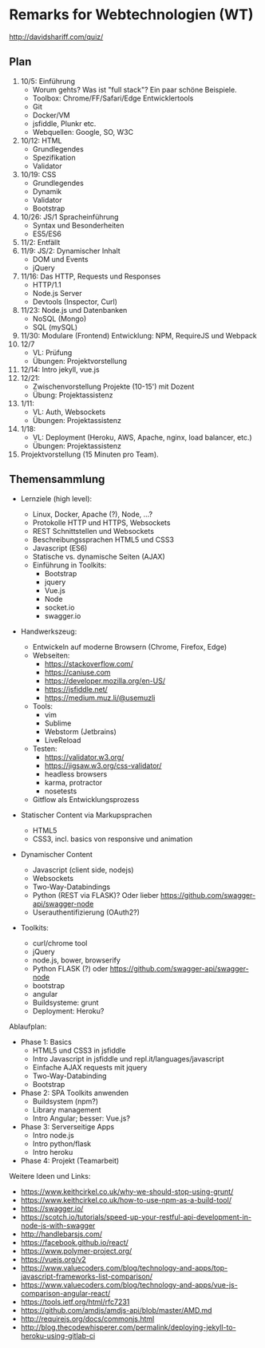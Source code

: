# Remarks for Webtechnologien (WT)

http://davidshariff.com/quiz/

## Plan
1. 10/5: Einführung
	- Worum gehts? Was ist "full stack"? Ein paar schöne Beispiele.
	- Toolbox: Chrome/FF/Safari/Edge Entwicklertools
	- Git
	- Docker/VM
	- jsfiddle, Plunkr etc.
	- Webquellen: Google, SO, W3C
2. 10/12: HTML
	- Grundlegendes
	- Spezifikation
	- Validator
3. 10/19: CSS
	- Grundlegendes
	- Dynamik
	- Validator
	- Bootstrap
4. 10/26: JS/1 Spracheinführung
	- Syntax und Besonderheiten
	- ES5/ES6
5. 11/2: Entfällt
6. 11/9: JS/2: Dynamischer Inhalt
	- DOM und Events
	- jQuery
6. 11/16: Das HTTP, Requests und Responses
	- HTTP/1.1
	- Node.js Server
	- Devtools (Inspector, Curl)
7. 11/23: Node.js und Datenbanken
	- NoSQL (Mongo)
	- SQL (mySQL)
8. 11/30: Modulare (Frontend) Entwicklung: NPM, RequireJS und Webpack
9. 12/7
	- VL: Prüfung 
	- Übungen: Projektvorstellung
11. 12/14: Intro jekyll, vue.js
12. 12/21:
	- Zwischenvorstellung Projekte (10-15') mit Dozent
	- Übung: Projektassistenz
13. 1/11:
	- VL: Auth, Websockets
	- Übungen: Projektassistenz
14. 1/18:
	- VL: Deployment (Heroku, AWS, Apache, nginx, load balancer, etc.)
	- Übungen: Projektassistenz
15. Projektvorstellung (15 Minuten pro Team).

## Themensammlung

- Lernziele (high level):
	+ Linux, Docker, Apache (?), Node, ...?
	+ Protokolle HTTP und HTTPS, Websockets
	+ REST Schnittstellen und Websockets
	+ Beschreibungssprachen HTML5 und CSS3
	+ Javascript (ES6)
	+ Statische vs. dynamische Seiten (AJAX)
	+ Einführung in Toolkits:
		* Bootstrap
		* jquery
		* Vue.js
		* Node
		* socket.io
		* swagger.io

- Handwerkszeug:
	+ Entwickeln auf moderne Browsern (Chrome, Firefox, Edge)
	+ Webseiten:
		- https://stackoverflow.com/
		- https://caniuse.com
		- https://developer.mozilla.org/en-US/
		- https://jsfiddle.net/
		- https://medium.muz.li/@usemuzli
	* Tools:
		- vim
		- Sublime
		- Webstorm (Jetbrains)
		- LiveReload
	* Testen:
		- https://validator.w3.org/
		- https://jigsaw.w3.org/css-validator/
		- headless browsers
		- karma, protractor
		- nosetests
	* Gitflow als Entwicklungsprozess
- Statischer Content via Markupsprachen
	+ HTML5
	+ CSS3, incl. basics von responsive und animation
- Dynamischer Content
	+ Javascript (client side, nodejs)
	+ Websockets
	+ Two-Way-Databindings
	+ Python (REST via FLASK)? Oder lieber https://github.com/swagger-api/swagger-node
	+ Userauthentifizierung (OAuth2?)
- Toolkits:
	+ curl/chrome tool
	+ jQuery
	+ node.js, bower, browserify
	+ Python FLASK (?) oder https://github.com/swagger-api/swagger-node
	+ bootstrap
	+ angular
	+ Buildsysteme: grunt
	+ Deployment: Heroku?

Ablaufplan:
- Phase 1: Basics
	+ HTML5 und CSS3 in jsfiddle
	+ Intro Javascript in jsfiddle und repl.it/languages/javascript
	+ Einfache AJAX requests mit jquery
	+ Two-Way-Databinding
	+ Bootstrap
- Phase 2: SPA Toolkits anwenden
	+ Buildsystem (npm?)
	+ Library management
	+ Intro Angular; besser: Vue.js?
- Phase 3: Serverseitige Apps
	+ Intro node.js
	+ Intro python/flask
	+ Intro heroku
- Phase 4: Projekt (Teamarbeit)


Weitere Ideen und Links:
- https://www.keithcirkel.co.uk/why-we-should-stop-using-grunt/
- https://www.keithcirkel.co.uk/how-to-use-npm-as-a-build-tool/
- https://swagger.io/
- https://scotch.io/tutorials/speed-up-your-restful-api-development-in-node-js-with-swagger
- http://handlebarsjs.com/
- https://facebook.github.io/react/
- https://www.polymer-project.org/
- https://vuejs.org/v2
- https://www.valuecoders.com/blog/technology-and-apps/top-javascript-frameworks-list-comparison/
- https://www.valuecoders.com/blog/technology-and-apps/vue-js-comparison-angular-react/
- https://tools.ietf.org/html/rfc7231
- https://github.com/amdjs/amdjs-api/blob/master/AMD.md
- http://requirejs.org/docs/commonjs.html
- http://blog.thecodewhisperer.com/permalink/deploying-jekyll-to-heroku-using-gitlab-ci
